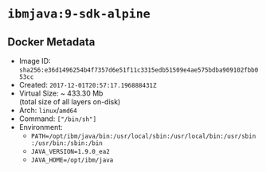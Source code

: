 # `ibmjava:9-sdk-alpine`

## Docker Metadata

- Image ID: `sha256:e36d1496254b4f7357d6e51f11c3315edb51509e4ae575bdba909102fbb053cc`
- Created: `2017-12-01T20:57:17.196888431Z`
- Virtual Size: ~ 433.30 Mb  
  (total size of all layers on-disk)
- Arch: `linux`/`amd64`
- Command: `["/bin/sh"]`
- Environment:
  - `PATH=/opt/ibm/java/bin:/usr/local/sbin:/usr/local/bin:/usr/sbin:/usr/bin:/sbin:/bin`
  - `JAVA_VERSION=1.9.0_ea2`
  - `JAVA_HOME=/opt/ibm/java`
